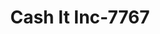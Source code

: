 ---
f_zip-code: 98373
f_state-code: WA
title: Cash It Inc-7767
f_phone: 253-840-2866
f_city-only: Puyallup
f_address: 3823 S Meridian Puyallup
f_location-unique-id: '7767'
slug: cash-it-inc-7767
updated-on: '2024-05-30T13:46:58.046Z'
created-on: '2024-05-30T13:36:59.803Z'
published-on: '2024-05-30T13:54:32.469Z'
f_city-state: cms/city/puyallup-wa.md
f_company: cms/company/cash-it-inc.md
f_state: cms/state/washington.md
layout: '[payday-loan].html'
tags: payday-loan
---